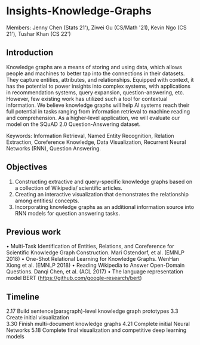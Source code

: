 # Insights-Knowledge-Graphs

Members: Jenny Chen (Stats 21'), Ziwei Gu (CS/Math '21), Kevin Ngo (CS 21'), Tushar Khan (CS 22')


## Introduction
Knowledge graphs are a means of storing and using data, which allows people and machines to better tap into the connections in their datasets. They capture entities, attributes, and relationships. Equipped with context, it has the potential to power insights into complex systems, with applications in recommendation systems, query expansion, question-answering, etc.  However, few existing work has utilized such a tool for contextual information. We believe knowledge graphs will help AI systems reach their full potential in tasks ranging from information retrieval to machine reading and comprehension. As a higher-level application, we will evaluate our model on the SQuAD 2.0 Question-Answering dataset. 

Keywords: Information Retrieval, Named Entity Recognition, Relation Extraction, Coreference Knowledge, Data Visualization, Recurrent Neural Networks (RNN), Question Answering. 


## Objectives

1. Constructing extractive and query-specific knowledge graphs based on a collection of Wikipedia/ scientific articles.
2. Creating an interactive visualization that demonstrates the relationship among entities/ concepts.
3. Incorporating knowledge graphs as an additional information source into RNN models for question answering tasks.


## Previous work
• Multi-Task Identification of Entities, Relations, and Coreference for Scientific Knowledge Graph Construction. Mari Ostendorf, et al. (EMNLP 2018)
• One-Shot Relational Learning for Knowledge Graphs.  WenHan Xiong et al. (EMNLP 2018)
• Reading Wikipedia to Answer Open-Domain Questions. Danqi Chen, et al. (ACL 2017)
• The language representation model BERT (https://github.com/google-research/bert)


## Timeline
2.17 Build sentence(paragraph)-level knowledge graph prototypes
3.3  Create initial visualization  
3.30 Finish multi-document knowledge graphs
4.21 Complete initial Neural Networks 
5.18 Complete final visualization and competitive deep learning models

